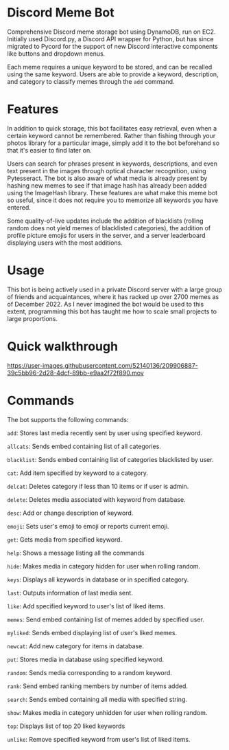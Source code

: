 # Discord Meme Bot
Comprehensive Discord meme storage bot using DynamoDB, run on EC2. Initially used Discord.py, a Discord API wrapper for Python, but has since migrated to Pycord for the support of new Discord interactive components like buttons and dropdown menus.

Each meme requires a unique keyword to be stored, and can be recalled using the same keyword. Users are able to provide a keyword, description, and category to classify memes through the ```add``` command.

# Features

In addition to quick storage, this bot facilitates easy retrieval, even when a certain keyword cannot be remembered. Rather than fishing through your photos library for a particular image, simply add it to the bot beforehand so that it's easier to find later on.

Users can search for phrases present in keywords, descriptions, and even text present in the images through optical character recognition, using Pytesseract. The bot is also aware of what media is already present by hashing new memes to see if that image hash has already been added using the ImageHash library. These features are what make this meme bot so useful, since it does not require you to memorize all keywords you have entered.

Some quality-of-live updates include the addition of blacklists (rolling random does not yield memes of blacklisted categories), the addition of profile picture emojis for users in the server, and a server leaderboard displaying users with the most additions.

# Usage

This bot is being actively used in a private Discord server with a large group of friends and acquaintances, where it has racked up over 2700 memes as of December 2022. As I never imagined the bot would be used to this extent, programming this bot has taught me how to scale small projects to large proportions.

# Quick walkthrough
https://user-images.githubusercontent.com/52140136/209906887-39c5bb96-2d28-4dcf-89bb-e9aa2f72f890.mov

# Commands
The bot supports the following commands:

```add```:       Stores last media recently sent by user using specified keyword.

```allcats```:   Sends embed containing list of all categories.

```blacklist```: Sends embed containing list of categories blacklisted by user.

```cat```:       Add item specified by keyword to a category.

```delcat```:    Deletes category if less than 10 items or if user is admin.

```delete```:    Deletes media associated with keyword from database.

```desc```:      Add or change description of keyword.

```emoji```:     Sets user's emoji to emoji or reports current emoji.

```get```:       Gets media from specified keyword.

```help```:      Shows a message listing all the commands

```hide```:      Makes media in category hidden for user when rolling random.

```keys```:      Displays all keywords in database or in specified category.

```last```:      Outputs information of last media sent.

```like```:      Add specified keyword to user's list of liked items.

```memes```:     Send embed containing list of memes added by specified user.

```myliked```:   Sends embed displaying list of user's liked memes.

```newcat```:    Add new category for items in database.

```put```:       Stores media in database using specified keyword.

```random```:    Sends media corresponding to a random keyword.

```rank```:      Send embed ranking members by number of items added.

```search```:    Sends embed containing all media with specified string.

```show```:      Makes media in category unhidden for user when rolling random.

```top```:       Displays list of top 20 liked keywords

```unlike```:    Remove specified keyword from user's list of liked items.
